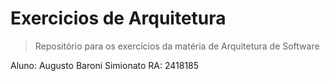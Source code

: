 # Exercicios de Arquitetura
> Repositório para os exercícios da matéria de Arquitetura de Software

Aluno: Augusto Baroni Simionato
RA: 2418185
